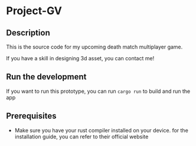 # Project-GV

## Description
This is the source code for my upcoming death match multiplayer game.

If you have a skill in designing 3d asset, you can contact me!

## Run the development
If you want to run this prototype, you can run
```cargo run``` to build and run the app

## Prerequisites
- Make sure you have your rust compiler installed on your device. for the installation guide, you can refer to their official website
